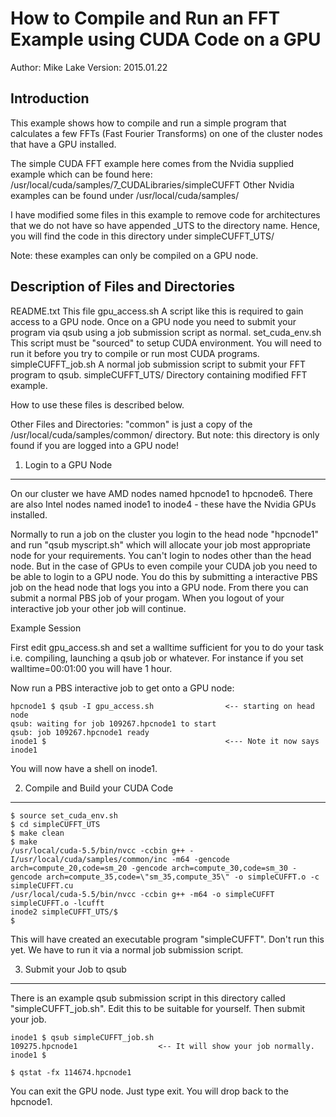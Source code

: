
How to Compile and Run an FFT Example using CUDA Code on a GPU
==============================================================

Author: Mike Lake
Version: 2015.01.22


Introduction
------------

This example shows how to compile and run a simple program that calculates 
a few FFTs (Fast Fourier Transforms) on one of the cluster nodes that 
have a GPU installed. 

The simple CUDA FFT example here comes from the Nvidia supplied example which
can be found here: /usr/local/cuda/samples/7_CUDALibraries/simpleCUFFT 
Other Nvidia examples can be found under /usr/local/cuda/samples/

I have modified some files in this example to remove code for architectures
that we do not have so have appended _UTS to the directory name.
Hence, you will find the code in this directory under simpleCUFFT_UTS/

Note: these examples can only be compiled on a GPU node.


Description of Files and Directories 
------------------------------------

README.txt          This file
gpu_access.sh       A script like this is required to gain access to a GPU node. 
                    Once on a GPU node you need to submit your program via qsub 
                    using a job submission script as normal. 
set_cuda_env.sh     This script must be "sourced" to setup CUDA environment.
                    You will need to run it before you try to compile or run 
                    most CUDA programs. 
simpleCUFFT_job.sh  A normal job submission script to submit your FFT program to qsub. 
simpleCUFFT_UTS/    Directory containing modified FFT example. 

How to use these files is described below. 

Other Files and Directories: 
"common" is just a copy of the /usr/local/cuda/samples/common/ directory.
But note: this directory is only found if you are logged into a GPU node!


1. Login to a GPU Node 
----------------------

On our cluster we have AMD nodes named hpcnode1 to hpcnode6. 
There are also Intel nodes named inode1 to inode4 - these have the 
Nvidia GPUs installed. 

Normally to run a job on the cluster you login to the head node "hpcnode1" 
and run "qsub myscript.sh" which will allocate your job most appropriate 
node for your requirements. You can't login to nodes other than the head node. 
But in the case of GPUs to even compile your CUDA job you need to be able to
login to a GPU node. You do this by submitting a interactive PBS job on the 
head node that logs you into a GPU node. From there you can submit a normal 
PBS job of your progam. When you logout of your interactive job your other 
job will continue. 

Example Session

First edit gpu_access.sh and set a walltime sufficient for you to do 
your task i.e. compiling, launching a qsub job or whatever. For instance 
if you set walltime=00:01:00 you will have 1 hour.

Now run a PBS interactive job to get onto a GPU node:

    hpcnode1 $ qsub -I gpu_access.sh                <-- starting on head node 
    qsub: waiting for job 109267.hpcnode1 to start
    qsub: job 109267.hpcnode1 ready
    inode1 $                                        <--- Note it now says inode1

You will now have a shell on inode1.


2. Compile and Build your CUDA Code
-----------------------------------

    $ source set_cuda_env.sh
    $ cd simpleCUFFT_UTS
    $ make clean
    $ make
    /usr/local/cuda-5.5/bin/nvcc -ccbin g++ -I/usr/local/cuda/samples/common/inc -m64 -gencode arch=compute_20,code=sm_20 -gencode arch=compute_30,code=sm_30 -gencode arch=compute_35,code=\"sm_35,compute_35\" -o simpleCUFFT.o -c simpleCUFFT.cu
    /usr/local/cuda-5.5/bin/nvcc -ccbin g++ -m64 -o simpleCUFFT simpleCUFFT.o -lcufft
    inode2 simpleCUFFT_UTS/$ 
    $ 

This will have created an executable program "simpleCUFFT". Don't run this yet.
We have to run it via a normal job submission script. 


3. Submit your Job to qsub 
--------------------------

There is an example qsub submission script in this directory called
"simpleCUFFT_job.sh". Edit this to be suitable for yourself. 
Then submit your job.

    inode1 $ qsub simpleCUFFT_job.sh
    109275.hpcnode1                  <-- It will show your job normally.
    inode1 $                     

    $ qstat -fx 114674.hpcnode1

You can exit the GPU node. Just type exit.
You will drop back to the hpcnode1.

